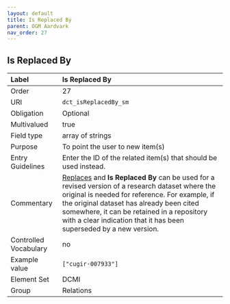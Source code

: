```yaml
---
layout: default
title: Is Replaced By
parent: OGM Aardvark
nav_order: 27
---
```


## Is Replaced By

| Label                 | Is Replaced By |
|:----------------------|:---------------|
| Order                 | 27 |
| URI                   | `dct_isReplacedBy_sm` |
| Obligation            | Optional |
| Multivalued           | true |
| Field type            | array of strings |
| Purpose               | To point the user to new item(s) |
| Entry Guidelines      | Enter the ID of the related item(s) that should be used instead. |
| Commentary            | [Replaces](https://opengeometadata.github.io/docs/aardvarkSchema/replaces) and **Is Replaced By** can be used for a revised version of a research dataset where the original is needed for reference. For example, if the original dataset has already been cited somewhere, it can be retained in a repository with a clear indication that it has been superseded by a new version. |
| Controlled Vocabulary | no |
| Example value         | `["cugir-007933"]` |
| Element Set           | DCMI |
| Group                 | Relations |
